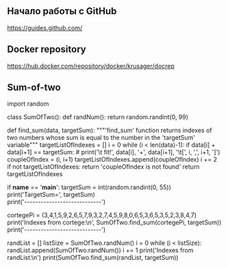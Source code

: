 ## Начало работы с GitHub

https://guides.github.com/

## Docker repository
https://hub.docker.com/repository/docker/krusager/docrep


## Sum-of-two
import random

class SumOfTwo():
  def randNum():
    return random.randint(0, 99)

  def find_sum(data, targetSum):
    """'find_sum' function returns indexes of two numbers whose sum is equal to the number in the 'targetSum' variable"""
    targetListOfIndexes = []
    i = 0
    while (i < len(data)-1):
      if data[i] + data[i+1] == targetSum:
        # print('\t fit!', data[i], '+', data[i+1], '\t[', i, ',', i+1, ']')
        coupleOfIndex = (i, i+1)
        targetListOfIndexes.append(coupleOfIndex)
      i += 2  
    if not targetListOfIndexes:
      return 'coupleOfIndex is not found'
    return targetListOfIndexes   


if __name__ == '__main__': 
  targetSum = int(random.randint(0, 55))
  print('TargetSum=', targetSum)  
  print('*----------------------------*')

  cortegePi = (3,4,1,5,9,2,6,5,7,9,3,2,7,4,5,9,8,0,6,5,3,6,5,3,5,2,3,8,4,7)
  print('Indexes from cortege:\n', SumOfTwo.find_sum(cortegePi, targetSum))
  print('*----------------------------*')

  randList = []
  listSize = SumOfTwo.randNum()
  i = 0
  while (i < listSize):
    randList.append(SumOfTwo.randNum())
    i += 1
  print('Indexes from randList:\n')
  print(SumOfTwo.find_sum(randList, targetSum))




  





  
    

